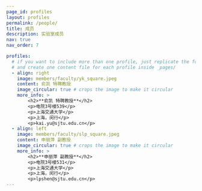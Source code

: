 ```yaml
---
page_id: profiles
layout: profiles
permalink: /people/
title: 成员
description: 实验室成员
nav: true
nav_order: 7

profiles:
  # if you want to include more than one profile, just replicate the following block
  # and create one content file for each profile inside _pages/
  - align: right
    image: members/faculty/yk_square.jpeg
    content: 俞凯 特聘教授
    image_circular: true # crops the image to make it circular
    more_info: >
        <h2>**俞凯 特聘教授**</h2>
        <p>电院3号楼539</p>
        <p>上海交通大学</p>
        <p>上海，闵行</p>
        <p>kai.yu@sjtu.edu.cn</p>
  - align: left
    image: members/faculty/slp_square.jpeg
    content: 申丽萍 副教授
    image_circular: true # crops the image to make it circular
    more_info: >
        <h2>**申丽萍 副教授**</h2>
        <p>电院3号楼531</p>
        <p>上海交通大学</p>
        <p>上海，闵行</p>
        <p>lpshen@sjtu.edu.cn</p>
---
```

